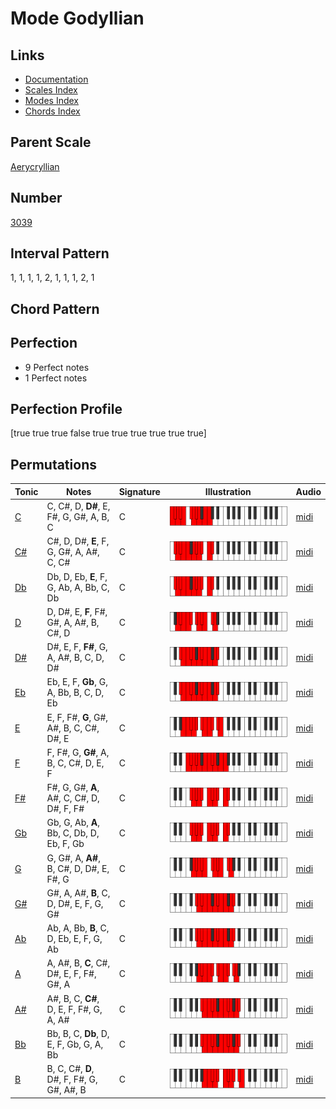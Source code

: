 # Mode Godyllian

## Links

- [Documentation](index.md)
- [Scales Index](Scales.md)
- [Modes Index](Modes.md)
- [Chords Index](Chords.md)

## Parent Scale

[Aerycryllian](ScaleAerycryllian.md)

## Number

[3039](https://ianring.com/musictheory/scales/3039)

## Interval Pattern

1, 1, 1, 1, 2, 1, 1, 1, 2, 1

## Chord Pattern



## Perfection

- 9 Perfect notes
- 1 Perfect notes

## Perfection Profile

[true true true false true true true true true true]

## Permutations

| Tonic | Notes | Signature | Illustration | Audio |
|-------|-------|-----------|--------------|-------|
| [C](ModeCNaturalGodyllian.md) | C, C#, D, **D#**, E, F#, G, G#, A, B, C | C | ![CNaturalGodyllian](ModeCNaturalGodyllian.png) | [midi](https://github.com/edipermadi/music/blob/main/docs/ModeCNaturalGodyllian.mid?raw=true) |
| [C#](ModeCSharpGodyllian.md) | C#, D, D#, **E**, F, G, G#, A, A#, C, C# | C | ![CSharpGodyllian](ModeCSharpGodyllian.png) | [midi](https://github.com/edipermadi/music/blob/main/docs/ModeCSharpGodyllian.mid?raw=true) |
| [Db](ModeDFlatGodyllian.md) | Db, D, Eb, **E**, F, G, Ab, A, Bb, C, Db | C | ![DFlatGodyllian](ModeDFlatGodyllian.png) | [midi](https://github.com/edipermadi/music/blob/main/docs/ModeDFlatGodyllian.mid?raw=true) |
| [D](ModeDNaturalGodyllian.md) | D, D#, E, **F**, F#, G#, A, A#, B, C#, D | C | ![DNaturalGodyllian](ModeDNaturalGodyllian.png) | [midi](https://github.com/edipermadi/music/blob/main/docs/ModeDNaturalGodyllian.mid?raw=true) |
| [D#](ModeDSharpGodyllian.md) | D#, E, F, **F#**, G, A, A#, B, C, D, D# | C | ![DSharpGodyllian](ModeDSharpGodyllian.png) | [midi](https://github.com/edipermadi/music/blob/main/docs/ModeDSharpGodyllian.mid?raw=true) |
| [Eb](ModeEFlatGodyllian.md) | Eb, E, F, **Gb**, G, A, Bb, B, C, D, Eb | C | ![EFlatGodyllian](ModeEFlatGodyllian.png) | [midi](https://github.com/edipermadi/music/blob/main/docs/ModeEFlatGodyllian.mid?raw=true) |
| [E](ModeENaturalGodyllian.md) | E, F, F#, **G**, G#, A#, B, C, C#, D#, E | C | ![ENaturalGodyllian](ModeENaturalGodyllian.png) | [midi](https://github.com/edipermadi/music/blob/main/docs/ModeENaturalGodyllian.mid?raw=true) |
| [F](ModeFNaturalGodyllian.md) | F, F#, G, **G#**, A, B, C, C#, D, E, F | C | ![FNaturalGodyllian](ModeFNaturalGodyllian.png) | [midi](https://github.com/edipermadi/music/blob/main/docs/ModeFNaturalGodyllian.mid?raw=true) |
| [F#](ModeFSharpGodyllian.md) | F#, G, G#, **A**, A#, C, C#, D, D#, F, F# | C | ![FSharpGodyllian](ModeFSharpGodyllian.png) | [midi](https://github.com/edipermadi/music/blob/main/docs/ModeFSharpGodyllian.mid?raw=true) |
| [Gb](ModeGFlatGodyllian.md) | Gb, G, Ab, **A**, Bb, C, Db, D, Eb, F, Gb | C | ![GFlatGodyllian](ModeGFlatGodyllian.png) | [midi](https://github.com/edipermadi/music/blob/main/docs/ModeGFlatGodyllian.mid?raw=true) |
| [G](ModeGNaturalGodyllian.md) | G, G#, A, **A#**, B, C#, D, D#, E, F#, G | C | ![GNaturalGodyllian](ModeGNaturalGodyllian.png) | [midi](https://github.com/edipermadi/music/blob/main/docs/ModeGNaturalGodyllian.mid?raw=true) |
| [G#](ModeGSharpGodyllian.md) | G#, A, A#, **B**, C, D, D#, E, F, G, G# | C | ![GSharpGodyllian](ModeGSharpGodyllian.png) | [midi](https://github.com/edipermadi/music/blob/main/docs/ModeGSharpGodyllian.mid?raw=true) |
| [Ab](ModeAFlatGodyllian.md) | Ab, A, Bb, **B**, C, D, Eb, E, F, G, Ab | C | ![AFlatGodyllian](ModeAFlatGodyllian.png) | [midi](https://github.com/edipermadi/music/blob/main/docs/ModeAFlatGodyllian.mid?raw=true) |
| [A](ModeANaturalGodyllian.md) | A, A#, B, **C**, C#, D#, E, F, F#, G#, A | C | ![ANaturalGodyllian](ModeANaturalGodyllian.png) | [midi](https://github.com/edipermadi/music/blob/main/docs/ModeANaturalGodyllian.mid?raw=true) |
| [A#](ModeASharpGodyllian.md) | A#, B, C, **C#**, D, E, F, F#, G, A, A# | C | ![ASharpGodyllian](ModeASharpGodyllian.png) | [midi](https://github.com/edipermadi/music/blob/main/docs/ModeASharpGodyllian.mid?raw=true) |
| [Bb](ModeBFlatGodyllian.md) | Bb, B, C, **Db**, D, E, F, Gb, G, A, Bb | C | ![BFlatGodyllian](ModeBFlatGodyllian.png) | [midi](https://github.com/edipermadi/music/blob/main/docs/ModeBFlatGodyllian.mid?raw=true) |
| [B](ModeBNaturalGodyllian.md) | B, C, C#, **D**, D#, F, F#, G, G#, A#, B | C | ![BNaturalGodyllian](ModeBNaturalGodyllian.png) | [midi](https://github.com/edipermadi/music/blob/main/docs/ModeBNaturalGodyllian.mid?raw=true) |
